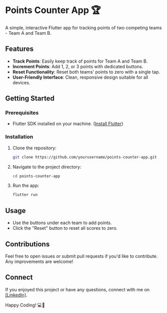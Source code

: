 # Points Counter App 🏆

A simple, interactive Flutter app for tracking points of two competing teams - Team A and Team B.

## Features

- **Track Points**: Easily keep track of points for Team A and Team B.
- **Increment Points**: Add 1, 2, or 3 points with dedicated buttons.
- **Reset Functionality**: Reset both teams' points to zero with a single tap.
- **User-Friendly Interface**: Clean, responsive design suitable for all devices.

## Getting Started

### Prerequisites

- Flutter SDK installed on your machine. ([Install Flutter](https://flutter.dev/docs/get-started/install))

### Installation

1. Clone the repository:
    ```bash
    git clone https://github.com/yourusername/points-counter-app.git
    ```
2. Navigate to the project directory:
    ```bash
    cd points-counter-app
    ```
3. Run the app:
    ```bash
    flutter run
    ```

## Usage

- Use the buttons under each team to add points.
- Click the "Reset" button to reset all scores to zero.

## Contributions

Feel free to open issues or submit pull requests if you'd like to contribute. Any improvements are welcome!

## Connect

If you enjoyed this project or have any questions, connect with me on [[LinkedIn]](https://www.linkedin.com/in/fayez-sabry-59629229b/).

Happy Coding! 💻🎉
